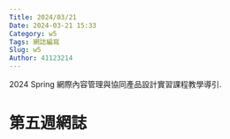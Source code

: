 ```yaml
---
Title: 2024/03/21
Date: 2024-03-21 15:33
Category: w5
Tags: 網誌編寫
Slug: w5
Author: 41123214
---
```


2024 Spring 網際內容管理與協同產品設計實習課程教學導引.

<!-- PELICAN_END_SUMMARY -->

# 第五週網誌